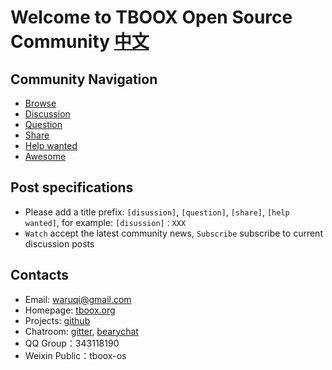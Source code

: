 # Welcome to TBOOX Open Source Community [中文](https://github.com/tboox/community/blob/master/README_zh.md)

## Community Navigation

* [Browse](https://github.com/tboox/community/issues)
* [Discussion](https://github.com/tboox/community/issues)
* [Question](https://github.com/tboox/community/issues)
* [Share](https://github.com/tboox/community/issues)
* [Help wanted](https://github.com/tboox/community/issues)
* [Awesome](https://github.com/tboox/community/issues)

## Post specifications

* Please add a title prefix: `[disussion]`, `[question]`, `[share]`, `[help wanted]`, for example: `[disussion]：XXX`
* `Watch` accept the latest community news, `Subscribe` subscribe to current discussion posts

## Contacts

* Email: [waruqi@gmail.com](mailto:waruqi@gmail.com)
* Homepage: [tboox.org](http://www.tboox.org/cn)
* Projects: [github](https://github.com/tboox)
* Chatroom: [gitter](https://gitter.im/tboox/tboox?utm_source=badge&utm_medium=badge&utm_campaign=pr-badge&utm_content=badge), [bearychat](https://tboox.bearychat.com/signup/98bf6970b9f889d6ae3fbc3d50ee8a36)
* QQ Group：343118190
* Weixin Public：tboox-os

